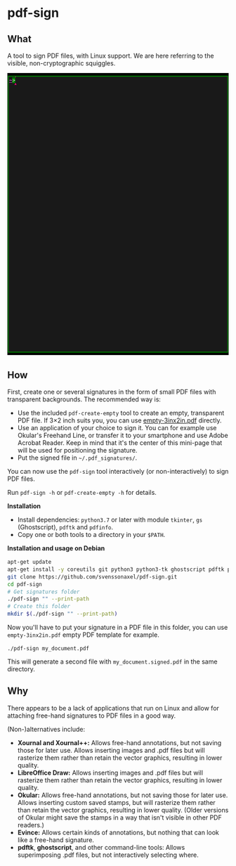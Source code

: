 # pdf-sign

## What

A tool to sign PDF files, with Linux support.
We are here referring to the visible, non-cryptographic squiggles.

![](README-example.gif)

## How

First, create one or several signatures in the form of small PDF files with transparent backgrounds.
The recommended way is:
* Use the included `pdf-create-empty` tool to create an empty, transparent PDF file.
  If 3×2 inch suits you, you can use [empty-3inx2in.pdf](empty-3inx2in.pdf) directly.
* Use an application of your choice to sign it.
  You can for example use Okular's Freehand Line, or transfer it to your smartphone and use Adobe Acrobat Reader.
  Keep in mind that it's the center of this mini-page that will be used for positioning the signature.
* Put the signed file in `~/.pdf_signatures/`.

You can now use the `pdf-sign` tool interactively (or non-interactively) to sign PDF files.

Run `pdf-sign -h` or `pdf-create-empty -h` for details.

**Installation**

* Install dependencies: `python3.7` or later with module `tkinter`, `gs` (Ghostscript), `pdftk` and `pdfinfo`.
* Copy one or both tools to a directory in your `$PATH`.

**Installation and usage on Debian**

```sh
apt-get update
apt-get install -y coreutils git python3 python3-tk ghostscript pdftk poppler-utils
git clone https://github.com/svenssonaxel/pdf-sign.git
cd pdf-sign
# Get signatures folder
./pdf-sign "" --print-path
# Create this folder
mkdir $(./pdf-sign "" --print-path)
```

Now you'll have to put your signature in a PDF file in this folder, you can use `empty-3inx2in.pdf` empty PDF template for example.

```
./pdf-sign my_document.pdf
```

This will generate a second file with `my_document.signed.pdf` in the same directory.

## Why

There appears to be a lack of applications that run on Linux and allow for attaching free-hand signatures to PDF files in a good way.

(Non-)alternatives include:

* **Xournal and Xournal++:**
  Allows free-hand annotations, but not saving those for later use.
  Allows inserting images and .pdf files but will rasterize them rather than retain the vector graphics, resulting in lower quality.
* **LibreOffice Draw:**
  Allows inserting images and .pdf files but will rasterize them rather than retain the vector graphics, resulting in lower quality.
* **Okular:**
  Allows free-hand annotations, but not saving those for later use.
  Allows inserting custom saved stamps, but will rasterize them rather than retain the vector graphics, resulting in lower quality.
  (Older versions of Okular might save the stamps in a way that isn't visible in other PDF readers.)
* **Evince:**
  Allows certain kinds of annotations, but nothing that can look like a free-hand signature.
* **pdftk**, **ghostscript**, and other command-line tools:
  Allows superimposing .pdf files, but not interactively selecting where.

